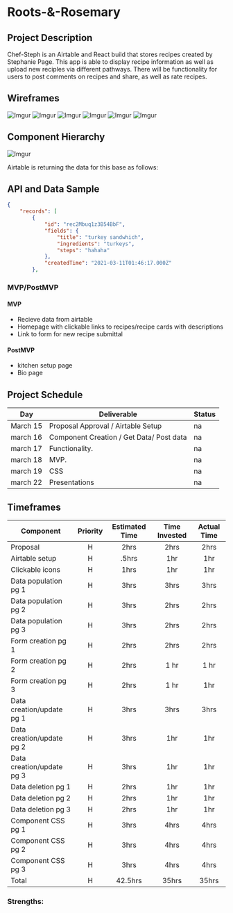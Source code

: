 # Roots-&-Rosemary



## Project Description

Chef-Steph is an Airtable and React build that stores recipes created by Stephanie Page. This app is able to display recipe information as well as upload new reciples via different pathways. There will be functionality for users to post comments on recipes and share, as well as rate recipes.

## Wireframes

![Imgur](https://i.imgur.com/hVIACEy.png) 
![Imgur](https://i.imgur.com/mkQd7Wk.png)
![Imgur](https://i.imgur.com/eeVPQRB.png)
![Imgur](https://i.imgur.com/PiWRVuj.png)
![Imgur](https://i.imgur.com/0rWHyuk.png)
![Imgur](https://i.imgur.com/A94EtLU.png)

## Component Hierarchy
![Imgur](https://i.imgur.com/noshADP.png)

Airtable is returning the data for this base as follows:

## API and Data Sample
``` .json 
{
    "records": [
        {
            "id": "rec2Mbuq1z3B54BbF",
            "fields": {
                "title": "turkey sandwhich",
                "ingredients": "turkeys",
                "steps": "hahaha"
            },
            "createdTime": "2021-03-11T01:46:17.000Z"
        },
```






### MVP/PostMVP

#### MVP
- Recieve data from airtable
- Homepage with clickable links to recipes/recipe cards with descriptions
- Link to form for new recipe submittal

#### PostMVP

- kitchen setup page 
- Bio page

## Project Schedule

| Day      | Deliverable                                | Status   |
| -------- | ------------------------------------------ | -------- |
| March 15 | Proposal Approval / Airtable Setup         | na |
| march 16 | Component Creation / Get Data/ Post data   | na |
| march 17 | Functionality.                             | na |
| march 18 | MVP.                                       | na |
| march 19 | CSS                                        | na |
| march 22  | Presentations                             | na |

## Timeframes

| Component                 | Priority | Estimated Time | Time Invested | Actual Time |
| ------------------------- | :------: | :------------: | :-----------: | :---------: |
| Proposal                  |    H     |      2hrs      |     2hrs      |    2hrs     |
| Airtable setup            |    H     |     .5hrs      |      1hr      |     1hr     |
| Clickable icons           |    H     |      1hrs      |      1hr      |     1hr     |
| Data population pg 1      |    H     |      3hrs      |     3hrs      |    3hrs     |
| Data population pg 2      |    H     |      3hrs      |     2hrs      |    2hrs     |
| Data population pg 3      |    H     |      3hrs      |     2hrs      |    2hrs     |
| Form creation pg 1        |    H     |      2hrs      |     2hrs      |    2hrs     |
| Form creation pg 2        |    H     |      2hrs      |     1 hr      |    1 hr     |
| Form creation pg 3        |    H     |      2hrs      |     1 hr      |     1hr     |
| Data creation/update pg 1 |    H     |      3hrs      |     3hrs      |    3hrs     |
| Data creation/update pg 2 |    H     |      3hrs      |      1hr      |     1hr     |
| Data creation/update pg 3 |    H     |      3hrs      |      1hr      |     1hr     |
| Data deletion pg 1        |    H     |      2hrs      |      1hr      |     1hr     |
| Data deletion pg 2        |    H     |      2hrs      |      1hr      |     1hr     |
| Data deletion pg 3        |    H     |      2hrs      |      1hr      |     1hr     |
| Component CSS pg 1        |    H     |      3hrs      |     4hrs      |    4hrs     |
| Component CSS pg 2        |    H     |      3hrs      |     4hrs      |    4hrs     |
| Component CSS pg 3        |    H     |      3hrs      |     4hrs      |    4hrs     |
| Total                     |    H     |    42.5hrs     |     35hrs     |    35hrs    |



### Strengths:




